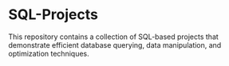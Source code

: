 # SQL-Projects
This repository contains a collection of SQL-based projects that demonstrate efficient database querying, data manipulation, and optimization techniques. 
